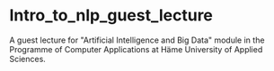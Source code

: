 # Intro_to_nlp_guest_lecture
A guest lecture for "Artificial Intelligence and Big Data" module in the Programme of Computer Applications at Häme University of Applied Sciences.
